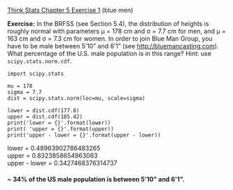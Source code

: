 [Think Stats Chapter 5 Exercise 1](http://greenteapress.com/thinkstats2/html/thinkstats2006.html#toc50) (blue men)

**Exercise:** In the BRFSS (see Section 5.4), the distribution of heights is roughly normal with parameters µ = 178 cm and σ = 7.7 cm for men, and µ = 163 cm and σ = 7.3 cm for women.
In order to join Blue Man Group, you have to be male between 5’10” and 6’1” (see http://bluemancasting.com). What percentage of the U.S. male population is in this range? Hint: use `scipy.stats.norm.cdf`.

    import scipy.stats
   
    mu = 178
    sigma = 7.7
    dist = scipy.stats.norm(loc=mu, scale=sigma)
    
    lower = dist.cdf(177.8)
    upper = dist.cdf(185.42)
    print('lower = {}'.format(lower))
    print( 'upper = {}'.format(upper)) 
    print('upper - lower = {}'.format(upper - lower))

lower = 0.48963902786483265  
upper = 0.8323858654963063  
upper - lower = 0.3427468376314737  

#### ~ 34% of the US male population is between 5'10" and 6'1".
